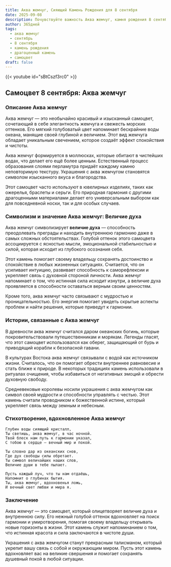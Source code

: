 ```yaml
---
title: Аква жемчуг, Сияющий Камень Рождения для 8 сентября
date: 2025-09-08
description: Почувствуйте важность Аква жемчуг, камня рождения 8 сентября, который символизирует Величие духа. Пусть его красота и значение осветят ваш день.
author: 365дней
tags:
  - аква жемчуг
  - сентябрь
  - 8 сентября
  - камень рождения
  - драгоценный камень
  - самоцвет
draft: false
---
```


{{< youtube id="sBtCszf3rc0" >}}

## Самоцвет 8 сентября: Аква жемчуг

### Описание Аква жемчуг

Аква жемчуг — это необычайно красивый и изысканный самоцвет, сочетающий в себе элегантность жемчуга и свежесть морских оттенков. Его мягкий голубоватый цвет напоминает бескрайние воды океана, манящие своей глубиной и величием. Этот вид жемчуга обладает уникальным свечением, которое создаёт эффект спокойствия и чистоты.

Аква жемчуг формируется в моллюсках, которые обитают в чистейших водах, что делает его ещё более ценным. Естественный процесс образования слоями перламутра придаёт каждому камню неповторимую текстуру. Украшения с аква жемчугом становятся символом изысканного вкуса и благородства.

Этот самоцвет часто используют в ювелирных изделиях, таких как ожерелья, браслеты и серьги. Его природная гармония с другими драгоценными материалами делает его универсальным выбором как для повседневной носки, так и для особых случаев.

### Символизм и значение Аква жемчуг: Величие духа

Аква жемчуг символизирует **величие духа** — способность преодолевать преграды и находить внутреннюю гармонию даже в самых сложных обстоятельствах. Голубой оттенок этого самоцвета ассоциируется с ясностью мысли, эмоциональной стабильностью и силой, которая исходит из глубокого осознания себя.

Этот камень помогает своему владельцу сохранять достоинство и спокойствие в любых жизненных ситуациях. Считается, что он усиливает интуицию, развивает способность к саморефлексии и укрепляет связь с духовной стороной личности. Аква жемчуг напоминает о том, что истинная сила исходит изнутри, а величие духа проявляется в способности оставаться верным своим ценностям.

Кроме того, аква жемчуг часто связывают с мудростью и проницательностью. Его энергия помогает увидеть скрытые аспекты проблем и найти решения, которые приведут к гармонии.

### Истории, связанные с Аква жемчуг

В древности аква жемчуг считался даром океанских богинь, которые покровительствовали путешественникам и морякам. Легенды гласят, что этот самоцвет использовался как оберег, защищающий от бурь и приводящий корабли к безопасной гавани.

В культурах Востока аква жемчуг связывали с водой как источником жизни. Считалось, что он помогает обрести внутреннее равновесие и стать ближе к природе. В некоторых традициях камень использовали в ритуалах очищения, чтобы избавиться от негативных эмоций и обрести духовную свободу.

Средневековые королевы носили украшения с аква жемчугом как символ своей мудрости и способности управлять с честью. Этот камень считали проводником к божественной истине, который укрепляет связь между земным и небесным.

### Стихотворение, вдохновленное Аква жемчуг

```
Глубин воды сияющий кристалл,  
Ты светишь, аква жемчуг, в час ночной.  
Твой блеск нам путь к гармонии указал,  
С тобою в сердце — вечный мир и покой.

Ты словно дар из океанских снов,  
Где дух свободы силы обретает.  
Ты символ величайших наших слов,  
Величие души в тебе пылает.

Пусть каждый луч, что ты нам отдаёшь,  
Напомнит о глубинах бытия.  
Ты, аква жемчуг, вдохновенья ложь,  
И вечный свет любви и мира я.
```

### Заключение

Аква жемчуг — это самоцвет, который олицетворяет величие духа и внутреннюю силу. Его нежный голубой оттенок вдохновляет на поиск гармонии и умиротворения, помогая своему владельцу открывать новые горизонты в жизни. Этот камень служит напоминанием о том, что истинная красота и сила заключаются в чистоте души.

Украшения с аква жемчугом станут прекрасным талисманом, который укрепит вашу связь с собой и окружающим миром. Пусть этот камень вдохновляет вас на великие свершения и помогает сохранять душевный покой в любой ситуации.